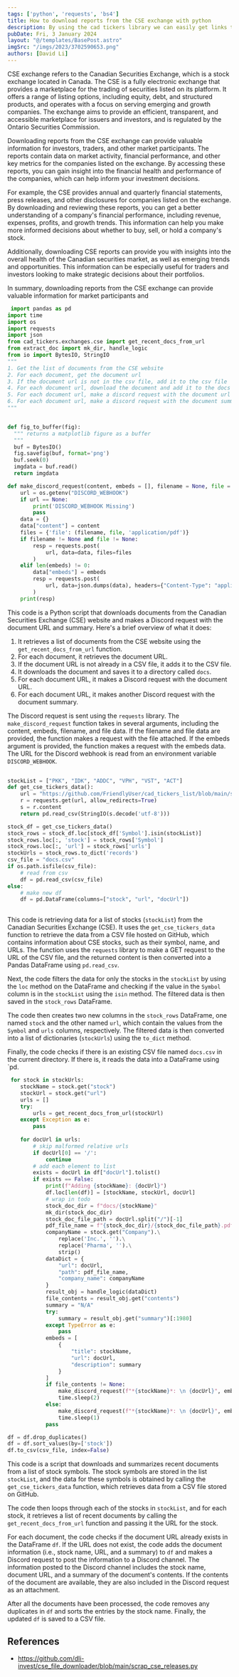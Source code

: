 ```yaml
---
tags: ['python', 'requests', 'bs4']
title: How to download reports from the CSE exchange with python
description: By using the cad tickers library we can easily get links to docs from stocks.
pubDate: Fri, 3 January 2024
layout: "@/templates/BasePost.astro"
imgSrc: "/imgs/2023/3702590653.png"
authors: [David Li]
---
```

CSE exchange refers to the Canadian Securities Exchange, which is a stock exchange located in Canada. The CSE is a fully electronic exchange that provides a marketplace for the trading of securities listed on its platform. It offers a range of listing options, including equity, debt, and structured products, and operates with a focus on serving emerging and growth companies. The exchange aims to provide an efficient, transparent, and accessible marketplace for issuers and investors, and is regulated by the Ontario Securities Commission.


Downloading reports from the CSE exchange can provide valuable information for investors, traders, and other market participants. The reports contain data on market activity, financial performance, and other key metrics for the companies listed on the exchange. By accessing these reports, you can gain insight into the financial health and performance of the companies, which can help inform your investment decisions.

For example, the CSE provides annual and quarterly financial statements, press releases, and other disclosures for companies listed on the exchange. By downloading and reviewing these reports, you can get a better understanding of a company's financial performance, including revenue, expenses, profits, and growth trends. This information can help you make more informed decisions about whether to buy, sell, or hold a company's stock.

Additionally, downloading CSE reports can provide you with insights into the overall health of the Canadian securities market, as well as emerging trends and opportunities. This information can be especially useful for traders and investors looking to make strategic decisions about their portfolios.

In summary, downloading reports from the CSE exchange can provide valuable information for market participants and


```python 
 import pandas as pd
import time
import os
import requests
import json
from cad_tickers.exchanges.cse import get_recent_docs_from_url
from extract_doc import mk_dir, handle_logic
from io import BytesIO, StringIO
"""
1. Get the list of documents from the CSE website
2. For each document, get the document url
3. If the document url is not in the csv file, add it to the csv file
4. For each document url, download the document and add it to the docs folder
5. For each document url, make a discord request with the document url
6. For each document url, make a discord request with the document summary
"""


def fig_to_buffer(fig):
  """ returns a matplotlib figure as a buffer
  """
  buf = BytesIO()
  fig.savefig(buf, format='png')
  buf.seek(0)
  imgdata = buf.read()
  return imgdata

def make_discord_request(content, embeds = [], filename = None, file = None):
    url = os.getenv("DISCORD_WEBHOOK")
    if url == None:
        print('DISCORD_WEBHOOK Missing')
        pass
    data = {}
    data["content"] = content
    files = {'file': (filename, file, 'application/pdf')}
    if filename != None and file != None:
        resp = requests.post(
            url, data=data, files=files
        )
    elif len(embeds) != 0:
        data["embeds"] = embeds
        resp = requests.post(
            url, data=json.dumps(data), headers={"Content-Type": "application/json"}
        )
    print(resp) 
 ```

This code is a Python script that downloads documents from the Canadian Securities Exchange (CSE) website and makes a Discord request with the document URL and summary. Here's a brief overview of what it does:

1. It retrieves a list of documents from the CSE website using the `get_recent_docs_from_url` function.
2. For each document, it retrieves the document URL.
3. If the document URL is not already in a CSV file, it adds it to the CSV file.
4. It downloads the document and saves it to a directory called `docs`.
5. For each document URL, it makes a Discord request with the document URL.
6. For each document URL, it makes another Discord request with the document summary.

The Discord request is sent using the `requests` library. The `make_discord_request` function takes in several arguments, including the content, embeds, filename, and file data. If the filename and file data are provided, the function makes a request with the file attached. If the embeds argument is provided, the function makes a request with the embeds data. The URL for the Discord webhook is read from an environment variable `DISCORD_WEBHOOK`.


```python 
 
stockList = ["PKK", "IDK", "ADDC", "VPH", "VST", "ACT"]
def get_cse_tickers_data():
    url = "https://github.com/FriendlyUser/cad_tickers_list/blob/main/static/latest/cse.csv?raw=true"
    r = requests.get(url, allow_redirects=True)
    s = r.content
    return pd.read_csv(StringIO(s.decode('utf-8')))

stock_df = get_cse_tickers_data()
stock_rows = stock_df.loc[stock_df['Symbol'].isin(stockList)]
stock_rows.loc[:, 'stock'] = stock_rows['Symbol']
stock_rows.loc[:, 'url'] = stock_rows['urls']
stockUrls = stock_rows.to_dict('records')
csv_file = "docs.csv"
if os.path.isfile(csv_file):
    # read from csv
    df = pd.read_csv(csv_file)
else:
    # make new df
    df = pd.DataFrame(columns=["stock", "url", "docUrl"])
 
 ```

This code is retrieving data for a list of stocks (`stockList`) from the Canadian Securities Exchange (CSE). It uses the `get_cse_tickers_data` function to retrieve the data from a CSV file hosted on GitHub, which contains information about CSE stocks, such as their symbol, name, and URLs. The function uses the `requests` library to make a GET request to the URL of the CSV file, and the returned content is then converted into a Pandas DataFrame using `pd.read_csv`.

Next, the code filters the data for only the stocks in the `stockList` by using the `loc` method on the DataFrame and checking if the value in the `Symbol` column is in the `stockList` using the `isin` method. The filtered data is then saved in the `stock_rows` DataFrame.

The code then creates two new columns in the `stock_rows` DataFrame, one named `stock` and the other named `url`, which contain the values from the `Symbol` and `urls` columns, respectively. The filtered data is then converted into a list of dictionaries (`stockUrls`) using the `to_dict` method.

Finally, the code checks if there is an existing CSV file named `docs.csv` in the current directory. If there is, it reads the data into a DataFrame using `pd.


```python 
 for stock in stockUrls:
    stockName = stock.get("stock")
    stockUrl = stock.get("url")
    urls = []
    try:
        urls = get_recent_docs_from_url(stockUrl)
    except Exception as e:
        pass
    
    for docUrl in urls:
        # skip malformed relative urls
        if docUrl[0] == '/':
            continue
        # add each element to list
        exists = docUrl in df["docUrl"].tolist()
        if exists == False:
            print(f"Adding {stockName}: {docUrl}")
            df.loc[len(df)] = [stockName, stockUrl, docUrl]
            # wrap in todo
            stock_doc_dir = f"docs/{stockName}"
            mk_dir(stock_doc_dir)
            stock_doc_file_path = docUrl.split("/")[-1]
            pdf_file_name = f"{stock_doc_dir}/{stock_doc_file_path}.pdf"
            companyName = stock.get("Company").\
                replace('Inc.', '').\
                replace('Pharma', '').\
                strip()
            dataDict = {
                "url": docUrl,
                "path": pdf_file_name,
                "company_name": companyName
            }
            result_obj = handle_logic(dataDict)
            file_contents = result_obj.get("contents")
            summary = "N/A"
            try:
                summary = result_obj.get("summary")[:1980]
            except TypeError as e:
                pass
            embeds = [
                {
                    "title": stockName,
                    "url": docUrl,
                    "description": summary
                }
            ]
            if file_contents != None:
                make_discord_request(f"*{stockName}*: \n {docUrl}", embeds, pdf_file_name, file_contents)
                time.sleep(2)
            else:
                make_discord_request(f"*{stockName}*: \n {docUrl}", embeds)
                time.sleep(1)
            pass

df = df.drop_duplicates()
df = df.sort_values(by=['stock'])
df.to_csv(csv_file, index=False) 
 ```

This code is a script that downloads and summarizes recent documents from a list of stock symbols. The stock symbols are stored in the list `stockList`, and the data for these symbols is obtained by calling the `get_cse_tickers_data` function, which retrieves data from a CSV file stored on GitHub.

The code then loops through each of the stocks in `stockList`, and for each stock, it retrieves a list of recent documents by calling the `get_recent_docs_from_url` function and passing it the URL for the stock.

For each document, the code checks if the document URL already exists in the DataFrame `df`. If the URL does not exist, the code adds the document information (i.e., stock name, URL, and a summary) to `df` and makes a Discord request to post the information to a Discord channel. The information posted to the Discord channel includes the stock name, document URL, and a summary of the document's contents. If the contents of the document are available, they are also included in the Discord request as an attachment.

After all the documents have been processed, the code removes any duplicates in `df` and sorts the entries by the stock name. Finally, the updated `df` is saved to a CSV file.



## References
- https://github.com/dli-invest/cse_file_downloader/blob/main/scrap_cse_releases.py
